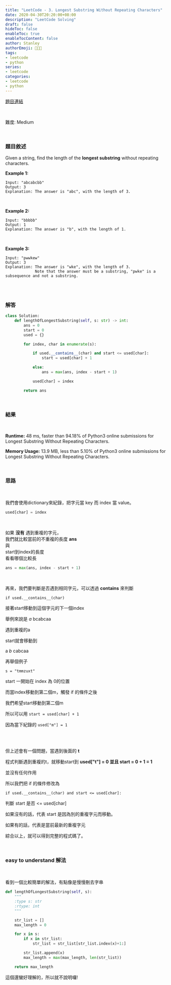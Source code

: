```yaml
---
title: "LeetCode - 3. Longest Substring Without Repeating Characters"
date: 2020-04-30T20:20:00+08:00
description: "LeetCode Solving"
draft: false
hideToc: false
enableToc: true
enableTocContent: false
author: Stanley
authorEmoji: 👨🏻‍💻
tags:
- leetcode
- python
series:
- leetcode
categories:
- leetcode
- python
---
```


[題目連結](https://leetcode.com/problems/longest-substring-without-repeating-characters/)

<br/>

難度: Medium

<br/>

### 題目敘述
Given a string, find the length of the **longest substring** without repeating characters.

**Example 1:**
```
Input: "abcabcbb"
Output: 3
Explanation: The answer is "abc", with the length of 3.
```

<br/>

**Example 2:**
```
Input: "bbbbb"
Output: 1
Explanation: The answer is "b", with the length of 1.
```

<br/>

**Example 3:**
```
Input: "pwwkew"
Output: 3
Explanation: The answer is "wke", with the length of 3.
             Note that the answer must be a substring, "pwke" is a subsequence and not a substring.
```

<br/><br/>

### 解答

```Python
class Solution:
    def lengthOfLongestSubstring(self, s: str) -> int:
        ans = 0
        start = 0
        used = {}

        for index, char in enumerate(s):

            if used.__contains__(char) and start <= used[char]:
                start = used[char] + 1

            else:
                ans = max(ans, index - start + 1)

            used[char] = index

        return ans
```

<br/>

### 結果
<br/>

**Runtime:** 48 ms, faster than 94.18% of Python3 online submissions for Longest Substring Without Repeating Characters.

**Memory Usage:** 13.9 MB, less than 5.10% of Python3 online submissions for Longest Substring Without Repeating Characters.

<br/>

### 思路
<br/>

我們會使用dictionary來紀錄，把字元當 key 而 index 當 value。
```python
used[char] = index
```

<br/>

如果 **沒有** 遇到重複的字元，   
我們就比較當前的不重複的長度 **ans**   
與  
start到index的長度  
看看哪個比較長  

```python
ans = max(ans, index - start + 1)
```

<br/>

再來，我們要判斷是否遇到相同字元，可以透過 **contains** 來判斷

```if used.__contains__(char)```

接著start移動到這個字元的下一個index

舉例來說是 *a* bcabcaa

遇到重複的a

start就會移動到

a *b* cabcaa

再舉個例子

```s = "tmmzuxt"```

start 一開始在 index 為 0的位置

而當index移動到第二個m，觸發 if 的條件之後

我們希望start移動到第二個m

所以可以用 ```start = used[char] + 1```

因為當下紀錄的 ```used["m"] = 1```

<br/><br/>

但上述會有一個問題，當遇到後面的 **t**

程式判斷遇到重複的t，就移動start到 **used["t"] = 0 並且 start = 0 + 1 = 1**

並沒有任何作用

所以我們把 if 的條件修改為

```if used.__contains__(char) and start <= used[char]:```

判斷 start 是否 <= used[char]

如果沒有的話，代表 start 是因為別的重複字元而移動。

如果有的話，代表是當前最新的重複字元

綜合以上，就可以得到完整的程式碼了。


<br/>

### easy to understand 解法
<br/>

看到一個比較簡單的解法，有點像是慢慢刪去字串

```python
def lengthOfLongestSubstring(self, s):
    """
    :type s: str
    :rtype: int
    """

    str_list = []
    max_length = 0

    for x in s:
        if x in str_list:
            str_list = str_list[str_list.index(x)+1:]

        str_list.append(x)    
        max_length = max(max_length, len(str_list))

    return max_length
```

這個還蠻好理解的，所以就不說明囉!

